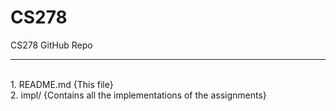 CS278
=====

CS278 GitHub Repo
<br>
************************
<br>
1. README.md      {This file} <br>
2. impl/        {Contains all the implementations of the assignments}
